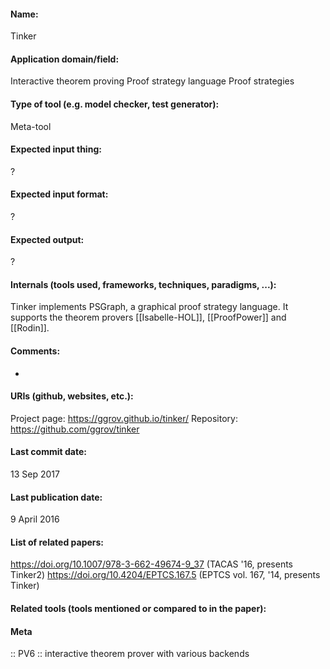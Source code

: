 #### Name:
Tinker

#### Application domain/field:
Interactive theorem proving
Proof strategy language
Proof strategies

#### Type of tool (e.g. model checker, test generator):
Meta-tool

#### Expected input thing:
?

#### Expected input format:
?

#### Expected output:
?

#### Internals (tools used, frameworks, techniques, paradigms, ...):
Tinker implements PSGraph, a graphical proof strategy language. It supports the theorem provers [[Isabelle-HOL]], [[ProofPower]] and [[Rodin]].

#### Comments:
-

#### URIs (github, websites, etc.):
Project page: https://ggrov.github.io/tinker/
Repository: https://github.com/ggrov/tinker

#### Last commit date:
13 Sep 2017

#### Last publication date:
9 April 2016

#### List of related papers:
https://doi.org/10.1007/978-3-662-49674-9_37 (TACAS '16, presents Tinker2)
https://doi.org/10.4204/EPTCS.167.5 (EPTCS vol. 167, '14, presents Tinker)

#### Related tools (tools mentioned or compared to in the paper):

#### Meta
:: PV6 :: interactive theorem prover with various backends